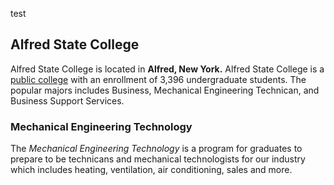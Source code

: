 test
## Alfred State College
Alfred State College is located in **Alfred, New York.**
Alfred State College is a [public college](https://www.alfredstate.edu/) with an enrollment of 3,396 undergraduate students.
The popular majors includes Business, Mechanical Engineering Technican, and Business Support Services.
### Mechanical Engineering Technology
The _Mechanical Engineering Technology_ is a program for graduates to prepare to be technicans and mechanical technologists for our industry which includes heating, ventilation, air conditioning, sales and more.
